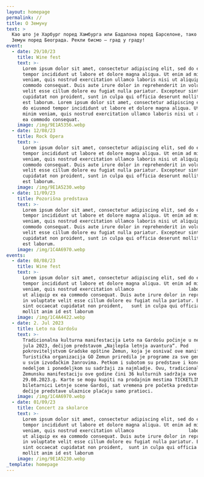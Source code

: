 ```yaml
---
layout: homepage
permalink: //
title: О Земуну
text: >
  Као што је Харбург поред Хамбурга или Бадалона поред Барселоне, тако је и
  Земун поред Београда. Рекли бисмо – град у граду!
event:
  - date: 29/10/23
    title: Wine fest
    text: >-
      Lorem ipsum dolor sit amet, consectetur adipiscing elit, sed do eiusmod
      tempor incididunt ut labore et dolore magna aliqua. Ut enim ad minim
      veniam, quis nostrud exercitation ullamco laboris nisi ut aliquip ex ea
      commodo consequat. Duis aute irure dolor in reprehenderit in voluptate
      velit esse cillum dolore eu fugiat nulla pariatur. Excepteur sint occaecat
      cupidatat non proident, sunt in culpa qui officia deserunt mollit anim id
      est laborum. Lorem ipsum dolor sit amet, consectetur adipiscing elit, sed
      do eiusmod tempor incididunt ut labore et dolore magna aliqua. Ut enim ad
      minim veniam, quis nostrud exercitation ullamco laboris nisi ut aliquip ex
      ea commodo consequat.
    image: /img/9E1A5356.webp
  - date: 12/08/23
    title: Rock Opera
    text: >-
      Lorem ipsum dolor sit amet, consectetur adipiscing elit, sed do eiusmod
      tempor incididunt ut labore et dolore magna aliqua. Ut enim ad minim
      veniam, quis nostrud exercitation ullamco laboris nisi ut aliquip ex ea
      commodo consequat. Duis aute irure dolor in reprehenderit in voluptate
      velit esse cillum dolore eu fugiat nulla pariatur. Excepteur sint occaecat
      cupidatat non proident, sunt in culpa qui officia deserunt mollit anim id
      est laborum.
    image: /img/9E1A5230.webp
  - date: 11/09/23
    title: Pozorišna predstava
    text: >-
      Lorem ipsum dolor sit amet, consectetur adipiscing elit, sed do eiusmod
      tempor incididunt ut labore et dolore magna aliqua. Ut enim ad minim
      veniam, quis nostrud exercitation ullamco laboris nisi ut aliquip ex ea
      commodo consequat. Duis aute irure dolor in reprehenderit in voluptate
      velit esse cillum dolore eu fugiat nulla pariatur. Excepteur sint occaecat
      cupidatat non proident, sunt in culpa qui officia deserunt mollit anim id
      est laborum.
    image: /img/1C4A6970.webp
events:
  - date: 08/08/23
    title: Wine fest
    text: >-
      Lorem ipsum dolor sit amet, consectetur adipiscing elit, sed do eiusmod
      tempor incididunt ut labore et dolore magna aliqua. Ut enim ad minim
      veniam, quis nostrud exercitation ullamco                    laboris nisi
      ut aliquip ex ea commodo consequat. Duis aute irure dolor in reprehenderit
      in voluptate velit esse cillum dolore eu fugiat nulla pariatur. Excepteur
      sint occaecat cupidatat non proident,   sunt in culpa qui officia deserunt
      mollit anim id est laborum
    image: /img/1C4A4422.webp
  - date: 2. Jul 2023
    title: Leto na Gardošu
    text: >-
      Tradicionalna kulturna manifestacija Leto na Gardošu počinje u nedelju, 2.
      jula 2023, dečijom predstavom „Najlepša letnja avantura“. Pod
      pokroviteljstvom Gradske opštine Zemun, koja je osnivač ove manifestacije,
      Turistička organizacija GO Zemun priredila je programe za sve generacije,
      u svim izvođačkim žanrovima. Petkom i subotom su predstave i koncerti, a
      nedeljom i ponedeljkom su sadržaji za najmladje. Ovu, tradicionalnu
      Zemunsku manifestaciju ove godine čini 36 kulturnih sadržaja sve do
      29.08.2023.g. Karte se mogu kupiti na prodajnim mestima TICKETLINE i na
      biletarnici Letnje scene Gardoš, sat vremena pre početka predstave. Za
      dečije predstave ulaznice plaćaju samo pratioci.
    image: /img/1C4A6970.webp
  - date: 01/09/23
    title: Concert za skolarce
    text: >-
      Lorem ipsum dolor sit amet, consectetur adipiscing elit, sed do eiusmod
      tempor incididunt ut labore et dolore magna aliqua. Ut enim ad minim
      veniam, quis nostrud exercitation ullamco                    laboris nisi
      ut aliquip ex ea commodo consequat. Duis aute irure dolor in reprehenderit
      in voluptate velit esse cillum dolore eu fugiat nulla pariatur. Excepteur
      sint occaecat cupidatat non proident,  sunt in culpa qui officia deserunt
      mollit anim id est laborum
    image: /img/9E1A5230.webp
_template: homepage
---
```








